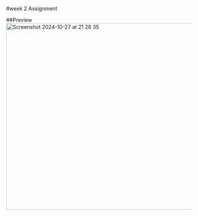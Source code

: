 #week 2 Assignment

##Preview
<img width="506" alt="Screenshot 2024-10-27 at 21 28 35" src="https://github.com/user-attachments/assets/7933e79d-4321-4a29-aa12-e0bdd376d5d4">
